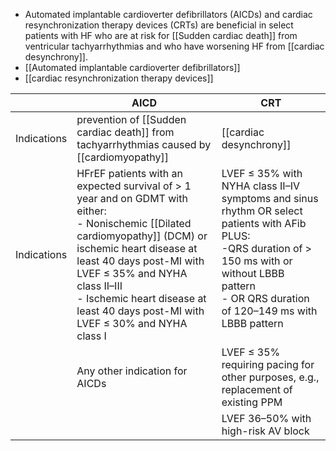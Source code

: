 - Automated implantable cardioverter defibrillators (AICDs) and cardiac resynchronization therapy devices (CRTs) are beneficial in select patients with HF who are at risk for [[Sudden cardiac death]] from ventricular tachyarrhythmias and who have worsening HF from [[cardiac desynchrony]]. 
- [[Automated implantable cardioverter defibrillators]]
- [[cardiac resynchronization therapy devices]] 

|             | AICD                                                                                                                                                                                                                                                                                                               | CRT                                                                                                                                                                                                                    |
| ----------- | ------------------------------------------------------------------------------------------------------------------------------------------------------------------------------------------------------------------------------------------------------------------------------------------------------------------ | ---------------------------------------------------------------------------------------------------------------------------------------------------------------------------------------------------------------------- |
| Indications | prevention of [[Sudden cardiac death]] from tachyarrhythmias caused by [[cardiomyopathy]]                                                                                                                                                                                                                          | [[cardiac desynchrony]]                                                                                                                                                                                                |
| Indications | HFrEF patients with an expected survival of > 1 year and on GDMT with either:<br>- Nonischemic [[Dilated cardiomyopathy]] (DCM) or ischemic heart disease at least 40 days post-MI with LVEF ≤ 35% and NYHA class II–III<br>- Ischemic heart disease at least 40 days post-MI with LVEF ≤ 30% and NYHA class I<br> | LVEF ≤ 35% with NYHA class II–IV symptoms and sinus rhythm OR select patients with AFib PLUS: <br>-QRS duration of > 150 ms with or without LBBB pattern <br>- OR QRS duration of 120–149 ms with LBBB pattern<br><br> |
|             | Any other indication for AICDs                                                                                                                                                                                                                                                                                     | LVEF ≤ 35% requiring pacing for other purposes, e.g., replacement of existing PPM                                                                                                                                      |
|             |                                                                                                                                                                                                                                                                                                                    | LVEF 36–50% with high-risk AV block                                                                                                                                                                                    |
